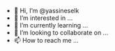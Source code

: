 - 👋 Hi, I’m @yassineselk
- 👀 I’m interested in ...
- 🌱 I’m currently learning ...
- 💞️ I’m looking to collaborate on ...
- 📫 How to reach me ...

<!---
yassineselk/yassineselk is a ✨ special ✨ repository because its `README.md` (this file) appears on your GitHub profile.
You can click the Preview link to take a look at your changes.
--->
